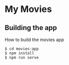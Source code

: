 # My Movies


## Building the app

How to build the movies app

    $ cd movies-app
    $ npm install
    $ npm run serve